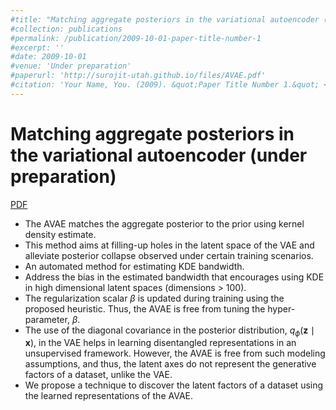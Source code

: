 ```yaml
---
#title: "Matching aggregate posteriors in the variational autoencoder (under preparation)"
#collection: publications
#permalink: /publication/2009-10-01-paper-title-number-1
#excerpt: ''
#date: 2009-10-01
#venue: 'Under preparation'
#paperurl: 'http://surojit-utah.github.io/files/AVAE.pdf'
#citation: 'Your Name, You. (2009). &quot;Paper Title Number 1.&quot; <i>Journal 1</i>. 1(1).'
---
```


# Matching aggregate posteriors in the variational autoencoder (under preparation)
[PDF](http://surojit-utah.github.io/files/AVAE.pdf "PDF")

* The AVAE matches the aggregate posterior to the prior using kernel density estimate. 
* This method aims at filling-up holes in the latent space of the VAE and alleviate posterior collapse observed under certain training scenarios.
* An automated method for estimating KDE bandwidth.
* Address the bias in the estimated bandwidth that encourages using KDE in high dimensional latent spaces (dimensions > 100).
* The regularization scalar $\beta$ is updated during training using the proposed heuristic. Thus, the AVAE is free from tuning the hyper-parameter, $\beta$.
* The use of the diagonal covariance in the posterior distribution, $q_{\phi}(\mathbf{z} \mid \mathbf{x})$, in the VAE helps in learning disentangled representations in an unsupervised framework. However, the AVAE is free from such modeling assumptions, and thus, the latent axes do not represent the generative factors of a dataset, unlike the VAE.
* We propose a technique to discover the latent factors of a dataset using the learned representations of the AVAE.
